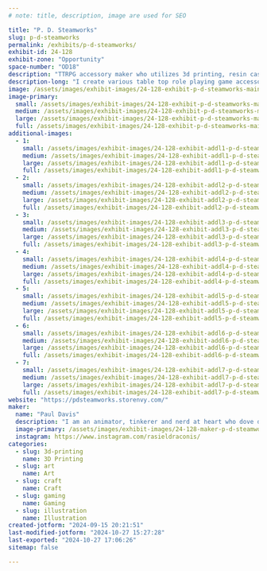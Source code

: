 ```yaml
---
# note: title, description, image are used for SEO

title: "P. D. Steamworks"
slug: p-d-steamworks
permalink: /exhibits/p-d-steamworks/
exhibit-id: 24-128
exhibit-zone: "Opportunity"
space-number: "OD18"
description: "TTRPG accessory maker who utilizes 3d printing, resin casting and a lot of tinkering."
description-long: "I create various table top role playing game accessories from 3D printed dice boxes, a fusion of dice box and dice tower I call a Tower Vault to hand casting resin dice, and have recently started tinkering and experimenting with creating mini-modules for game masters to either add into their own games or (eventually) run a full adventure with."
image: /assets/images/exhibit-images/24-128-exhibit-p-d-steamworks-mainbooth-large.jpg
image-primary: 
  small: /assets/images/exhibit-images/24-128-exhibit-p-d-steamworks-mainbooth-small.jpg
  medium: /assets/images/exhibit-images/24-128-exhibit-p-d-steamworks-mainbooth-medium.jpg
  large: /assets/images/exhibit-images/24-128-exhibit-p-d-steamworks-mainbooth-large.jpg
  full: /assets/images/exhibit-images/24-128-exhibit-p-d-steamworks-mainbooth-full.jpg
additional-images: 
  - 1:
    small: /assets/images/exhibit-images/24-128-exhibit-addl1-p-d-steamworks-diceset1-small.jpg
    medium: /assets/images/exhibit-images/24-128-exhibit-addl1-p-d-steamworks-diceset1-medium.jpg
    large: /assets/images/exhibit-images/24-128-exhibit-addl1-p-d-steamworks-diceset1-large.jpg
    full: /assets/images/exhibit-images/24-128-exhibit-addl1-p-d-steamworks-diceset1-full.jpg
  - 2:
    small: /assets/images/exhibit-images/24-128-exhibit-addl2-p-d-steamworks-dicebox1-small.jpg
    medium: /assets/images/exhibit-images/24-128-exhibit-addl2-p-d-steamworks-dicebox1-medium.jpg
    large: /assets/images/exhibit-images/24-128-exhibit-addl2-p-d-steamworks-dicebox1-large.jpg
    full: /assets/images/exhibit-images/24-128-exhibit-addl2-p-d-steamworks-dicebox1-full.jpg
  - 3:
    small: /assets/images/exhibit-images/24-128-exhibit-addl3-p-d-steamworks-dungeongiri1-small.jpg
    medium: /assets/images/exhibit-images/24-128-exhibit-addl3-p-d-steamworks-dungeongiri1-medium.jpg
    large: /assets/images/exhibit-images/24-128-exhibit-addl3-p-d-steamworks-dungeongiri1-large.jpg
    full: /assets/images/exhibit-images/24-128-exhibit-addl3-p-d-steamworks-dungeongiri1-full.jpg
  - 4:
    small: /assets/images/exhibit-images/24-128-exhibit-addl4-p-d-steamworks-dungeongiri2-small.jpg
    medium: /assets/images/exhibit-images/24-128-exhibit-addl4-p-d-steamworks-dungeongiri2-medium.jpg
    large: /assets/images/exhibit-images/24-128-exhibit-addl4-p-d-steamworks-dungeongiri2-large.jpg
    full: /assets/images/exhibit-images/24-128-exhibit-addl4-p-d-steamworks-dungeongiri2-full.jpg
  - 5:
    small: /assets/images/exhibit-images/24-128-exhibit-addl5-p-d-steamworks-totorobox1-small.jpg
    medium: /assets/images/exhibit-images/24-128-exhibit-addl5-p-d-steamworks-totorobox1-medium.jpg
    large: /assets/images/exhibit-images/24-128-exhibit-addl5-p-d-steamworks-totorobox1-large.jpg
    full: /assets/images/exhibit-images/24-128-exhibit-addl5-p-d-steamworks-totorobox1-full.jpg
  - 6:
    small: /assets/images/exhibit-images/24-128-exhibit-addl6-p-d-steamworks-totorobox2-small.jpg
    medium: /assets/images/exhibit-images/24-128-exhibit-addl6-p-d-steamworks-totorobox2-medium.jpg
    large: /assets/images/exhibit-images/24-128-exhibit-addl6-p-d-steamworks-totorobox2-large.jpg
    full: /assets/images/exhibit-images/24-128-exhibit-addl6-p-d-steamworks-totorobox2-full.jpg
  - 7:
    small: /assets/images/exhibit-images/24-128-exhibit-addl7-p-d-steamworks-totorobox3-small.jpg
    medium: /assets/images/exhibit-images/24-128-exhibit-addl7-p-d-steamworks-totorobox3-medium.jpg
    large: /assets/images/exhibit-images/24-128-exhibit-addl7-p-d-steamworks-totorobox3-large.jpg
    full: /assets/images/exhibit-images/24-128-exhibit-addl7-p-d-steamworks-totorobox3-full.jpg
website: "https://pdsteamworks.storenvy.com/"
maker: 
  name: "Paul Davis"
  description: "I am an animator, tinkerer and nerd at heart who dove deep into trpgs. Got into 3d printing a good few years ago now and have been fusing my love of various media, 3d printing, tinkering, and ttrpg accessories."
  image-primary: /assets/images/exhibit-images/24-128-maker-p-d-steamworks-pdslogohq-medium.png
  instagram: https://www.instagram.com/rasieldraconis/
categories: 
  - slug: 3d-printing
    name: 3D Printing
  - slug: art
    name: Art
  - slug: craft
    name: Craft
  - slug: gaming
    name: Gaming
  - slug: illustration
    name: Illustration
created-jotform: "2024-09-15 20:21:51"
last-modified-jotform: "2024-10-27 15:27:28"
last-exported: "2024-10-27 17:06:26"
sitemap: false

---
```

